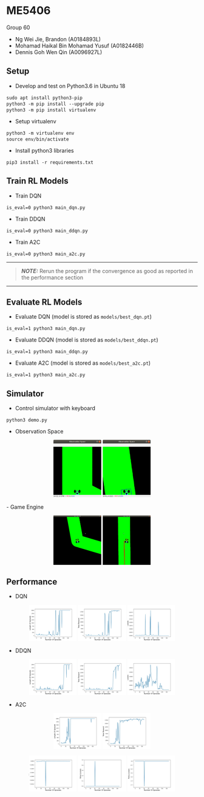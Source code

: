 # ME5406

Group 60
- Ng Wei Jie, Brandon (A0184893L)
- Mohamad Haikal Bin Mohamad Yusuf (A0182446B) 
- Dennis Goh Wen Qin (A0096927L)


## Setup 
- Develop and test on Python3.6 in Ubuntu 18
```
sudo apt install python3-pip
python3 -m pip install --upgrade pip
python3 -m pip install virtualenv
```
- Setup virtualenv
```
python3 -m virtualenv env
source env/bin/activate
```
- Install python3 libraries
```
pip3 install -r requirements.txt
```

## Train RL Models
- Train DQN
```
is_eval=0 python3 main_dqn.py
```
- Train DDQN
```
is_eval=0 python3 main_ddqn.py
```
- Train A2C
```
is_eval=0 python3 main_a2c.py
```

---

> **_NOTE:_** Rerun the program if the convergence as good as reported in the performance section

---

## Evaluate RL Models
- Evaluate DQN (model is stored as `models/best_dqn.pt`)
```
is_eval=1 python3 main_dqn.py
```
- Evaluate DDQN (model is stored as `models/best_ddqn.pt`)
```
is_eval=1 python3 main_ddqn.py
```
- Evaluate A2C (model is stored as `models/best_a2c.pt`)
```
is_eval=1 python3 main_a2c.py
```

## Simulator
- Control simulator with keyboard
```
python3 demo.py
```

- Observation Space
<p align="center">
  <img alt="screen_debug" src="imgs/obs_space_still.png" width="25%">
  <img alt="screen" src="imgs/obs_space_tilt.png" width="25%">
</p>
- Game Engine
<p align="center">
  <img alt="obs_space" src="imgs/game_with_debug_off.png" width="25%">
  <img alt="obs_space" src="imgs/game_with_debug_on.png" width="25%">
</p>

## Performance
- DQN
<p align="center">
  <img alt="screen_debug" src="imgs/episode_length_dqn.jpg" width="25%">
  <img alt="screen" src="imgs/reward_dqn.jpg" width="25%">
  <img alt="screen" src="imgs/losses_dqn.jpg" width="25%">
</p>

- DDQN
<p align="center">
  <img alt="screen_debug" src="imgs/episode_length_ddqn.jpg" width="25%">
  <img alt="screen" src="imgs/reward_ddqn.jpg" width="25%">
  <img alt="screen" src="imgs/losses_ddqn.jpg" width="25%">
</p>

- A2C
<p align="center">
  <img alt="screen_debug" src="imgs/episode_length_a2c.jpg" width="25%">
  <img alt="screen" src="imgs/reward_a2c.jpg" width="25%">
</p>
<p align="center">
  <img alt="screen" src="imgs/entropy_losses_a2c.jpg" width="25%">
  <img alt="screen" src="imgs/value_losses_a2c.jpg" width="25%">
  <img alt="screen" src="imgs/policy_losses_a2c.jpg" width="25%">
</p>

